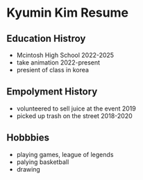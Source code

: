 # Kyumin Kim Resume

## Education Histroy
- Mcintosh High School 2022-2025
- take animation 2022-present
- presient of class in korea
## Empolyment History
- volunteered to sell juice at the event 2019
- picked up trash on the street 2018-2020

## Hobbbies
- playing games, league of legends
- palying basketball
- drawing
